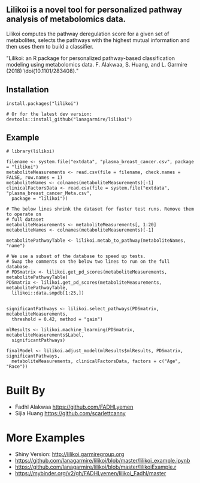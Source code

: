 ## Lilikoi is a novel tool for personalized pathway analysis of metabolomics data.

Lilikoi computes the pathway deregulation score for a given set of metabolites, selects the pathways with the highest mutual information and then uses them to build a classifier.

"Lilikoi: an R package for personalized pathway-based classification modeling using metabolomics data. F. Alakwaa, S. Huang, and L. Garmire (2018) \doi{10.1101/283408}."

## Installation

```
install.packages("lilikoi")

# Or for the latest dev version:
devtools::install_github("lanagarmire/lilikoi")
```

## Example

```
# library(lilikoi)

filename <- system.file("extdata", "plasma_breast_cancer.csv", package = "lilikoi")
metaboliteMeasurements <- read.csv(file = filename, check.names = FALSE, row.names = 1)
metaboliteNames <- colnames(metaboliteMeasurements)[-1]
clinicalFactorsData <- read.csv(file = system.file("extdata", "plasma_breast_cancer_Meta.csv",
  package = "lilikoi"))

# The below lines shrink the dataset for faster test runs. Remove them to operate on
# full dataset
metaboliteMeasurements <- metaboliteMeasurements[, 1:20]
metaboliteNames <- colnames(metaboliteMeasurements)[-1]

metabolitePathwayTable <- lilikoi.metab_to_pathway(metaboliteNames, "name")

# We use a subset of the database to speed up tests.
# Swap the comments on the below two lines to run on the full database.
# PDSmatrix <- lilikoi.get_pd_scores(metaboliteMeasurements, metabolitePathwayTable)
PDSmatrix <- lilikoi.get_pd_scores(metaboliteMeasurements, metabolitePathwayTable,
  lilikoi::data.smpdb[1:25,])


significantPathways <- lilikoi.select_pathways(PDSmatrix, metaboliteMeasurements,
  threshold = 0.42, method = "gain")

mlResults <- lilikoi.machine_learning(PDSmatrix, metaboliteMeasurements$Label,
  significantPathways)

finalModel <- lilikoi.adjust_model(mlResults$mlResults, PDSmatrix, significantPathways,
  metaboliteMeasurements, clinicalFactorsData, factors = c("Age", "Race"))
```

# Built By

*   Fadhl Alakwaa https://github.com/FADHLyemen
*   Sijia Huang https://github.com/scarlettcanny

# More Examples

*   Shiny Version: http://lilikoi.garmiregroup.org
*   https://github.com/lanagarmire/lilikoi/blob/master/lilikoi_example.ipynb
*   https://github.com/lanagarmire/lilikoi/blob/master/lilikoiExample.r
*   https://mybinder.org/v2/gh/FADHLyemen/lilikoi_Fadhl/master

